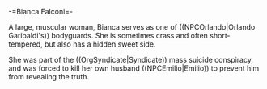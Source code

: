 -=Bianca Falconi=-

A large, muscular woman, Bianca serves as one of ((NPCOrlando|Orlando Garibaldi's)) bodyguards. She is sometimes crass and often short-tempered, but also has a hidden sweet side.

She was part of the ((OrgSyndicate|Syndicate)) mass suicide conspiracy, and was forced to kill her own husband ((NPCEmilio|Emilio)) to prevent him from revealing the truth.
